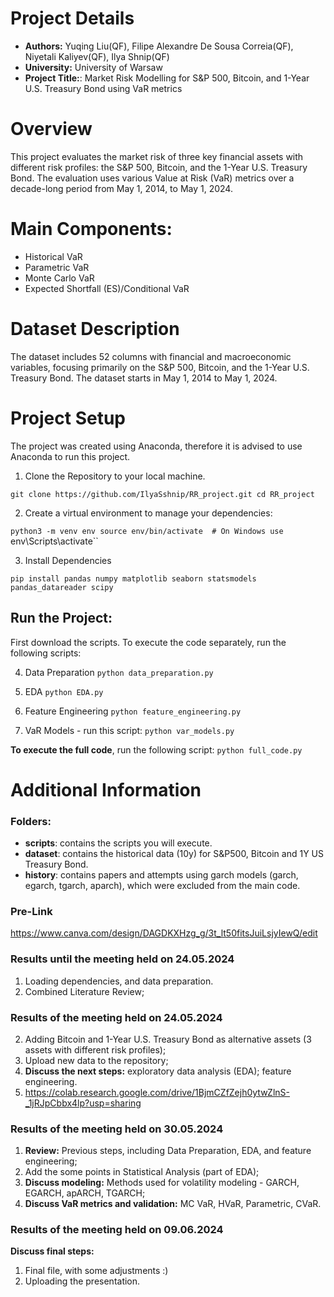 # Project Details
- **Authors:** Yuqing Liu(QF), Filipe Alexandre De Sousa Correia(QF),  Niyetali Kaliyev(QF),  Ilya Shnip(QF)
- **University:** University of Warsaw
- **Project Title:**: Market Risk Modelling for S&P 500, Bitcoin, and 1-Year U.S. Treasury Bond using VaR metrics

# Overview
This project evaluates the market risk of three key financial assets with different risk profiles: the S&P 500, Bitcoin, and the 1-Year U.S. Treasury Bond. The evaluation uses various Value at Risk (VaR) metrics over a decade-long period from May 1, 2014, to May 1, 2024.

# Main Components:
- Historical VaR
- Parametric VaR
- Monte Carlo VaR
- Expected Shortfall (ES)/Conditional VaR

# Dataset Description
The dataset includes 52 columns with financial and macroeconomic variables, focusing primarily on the S&P 500, Bitcoin, and the 1-Year U.S. Treasury Bond. The dataset starts in May 1, 2014 to May 1, 2024.

# Project Setup
The project was created using Anaconda, therefore it is advised to use Anaconda to run this project. 

1. Clone the Repository to your local machine.

`git clone https://github.com/IlyaSshnip/RR_project.git
cd RR_project`

2. Create a virtual environment to manage your dependencies:

`python3 -m venv env
source env/bin/activate  # On Windows use `env\Scripts\activate``

3. Install Dependencies

`pip install pandas numpy matplotlib seaborn statsmodels pandas_datareader scipy`

## Run the Project:
First download the scripts. To execute the code separately, run the following scripts:

4. Data Preparation
`python data_preparation.py`

5. EDA
`python EDA.py`

6. Feature Engineering
`python feature_engineering.py`

7. VaR Models - run this script:
`python var_models.py`

**To execute the full code**, run the following script:
`python full_code.py`

# Additional Information

### Folders:
- **scripts**: contains the scripts you will execute.
- **dataset**: contains the historical data (10y) for S&P500, Bitcoin and 1Y US Treasury Bond.
- **history**: contains papers and attempts using garch models (garch, egarch, tgarch, aparch), which were excluded from the main code.

### Pre-Link
https://www.canva.com/design/DAGDKXHzg_g/3t_lt50fitsJuiLsjyIewQ/edit

### Results until the meeting held on 24.05.2024
1) Loading dependencies, and data preparation.
2) Combined Literature Review;
   
### Results of the meeting held on 24.05.2024
2) Adding Bitcoin and 1-Year U.S. Treasury Bond as alternative assets (3 assets with different risk profiles);
3) Upload new data to the repository;
4) **Discuss the next steps:** exploratory data analysis (EDA); feature engineering.
5) https://colab.research.google.com/drive/1BjmCZfZejh0ytwZlnS-_1jRJpCbbx4lp?usp=sharing

### Results of the meeting held on 30.05.2024
1) **Review:** Previous steps, including Data Preparation, EDA, and feature engineering;
2) Add the some points in Statistical Analysis (part of EDA);
4) **Discuss modeling:** Methods used for volatility modeling - GARCH, EGARCH, apARCH, TGARCH;
5) **Discuss VaR metrics and validation:** MC VaR, HVaR, Parametric, CVaR.

### Results of the meeting held on 09.06.2024
**Discuss final steps:**
1) Final file, with some adjustments :)
2) Uploading the presentation.
